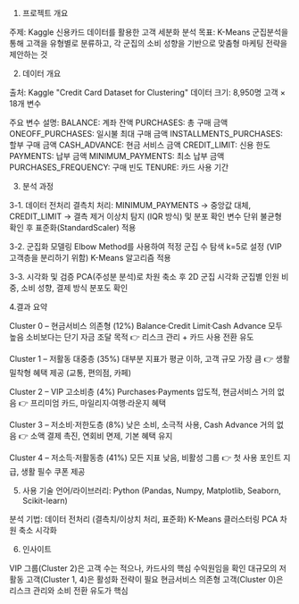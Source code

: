 1. 프로젝트 개요

주제: Kaggle 신용카드 데이터를 활용한 고객 세분화 분석
목표: K-Means 군집분석을 통해 고객을 유형별로 분류하고, 각 군집의 소비 성향을 기반으로 맞춤형 마케팅 전략을 제안하는 것

2. 데이터 개요

출처: Kaggle "Credit Card Dataset for Clustering"
데이터 크기: 8,950명 고객 × 18개 변수

주요 변수 설명:
BALANCE: 계좌 잔액
PURCHASES: 총 구매 금액
ONEOFF_PURCHASES: 일시불 최대 구매 금액
INSTALLMENTS_PURCHASES: 할부 구매 금액
CASH_ADVANCE: 현금 서비스 금액
CREDIT_LIMIT: 신용 한도
PAYMENTS: 납부 금액
MINIMUM_PAYMENTS: 최소 납부 금액
PURCHASES_FREQUENCY: 구매 빈도
TENURE: 카드 사용 기간

3. 분석 과정

3-1. 데이터 전처리
결측치 처리: MINIMUM_PAYMENTS → 중앙값 대체, CREDIT_LIMIT → 결측 제거
이상치 탐지 (IQR 방식) 및 분포 확인
변수 단위 불균형 확인 후 표준화(StandardScaler) 적용

3-2. 군집화 모델링
Elbow Method를 사용하여 적정 군집 수 탐색
k=5로 설정 (VIP 고객층을 분리하기 위함)
K-Means 알고리즘 적용

3-3. 시각화 및 검증
PCA(주성분 분석)로 차원 축소 후 2D 군집 시각화
군집별 인원 비중, 소비 성향, 결제 방식 분포도 확인

4.결과 요약

Cluster 0 – 현금서비스 의존형 (12%)
Balance·Credit Limit·Cash Advance 모두 높음
소비보다는 단기 자금 조달 목적
👉 리스크 관리 + 카드 사용 전환 유도

Cluster 1 – 저활동 대중층 (35%)
대부분 지표가 평균 이하, 고객 규모 가장 큼
👉 생활밀착형 혜택 제공 (교통, 편의점, 카페)

Cluster 2 – VIP 고소비층 (4%)
Purchases·Payments 압도적, 현금서비스 거의 없음
👉 프리미엄 카드, 마일리지·여행·라운지 혜택

Cluster 3 – 저소비·저한도층 (8%)
낮은 소비, 소극적 사용, Cash Advance 거의 없음
👉 소액 결제 촉진, 연회비 면제, 기본 혜택 유지

Cluster 4 – 저소득·저활동층 (41%)
모든 지표 낮음, 비활성 그룹
👉 첫 사용 포인트 지급, 생활 필수 쿠폰 제공


5. 사용 기술
언어/라이브러리: Python (Pandas, Numpy, Matplotlib, Seaborn, Scikit-learn)

분석 기법:
데이터 전처리 (결측치/이상치 처리, 표준화)
K-Means 클러스터링
PCA 차원 축소 시각화


6. 인사이트

VIP 그룹(Cluster 2)은 고객 수는 적으나, 카드사의 핵심 수익원임을 확인
대규모의 저활동 고객(Cluster 1, 4)은 활성화 전략이 필요
현금서비스 의존형 고객(Cluster 0)은 리스크 관리와 소비 전환 유도가 핵심
